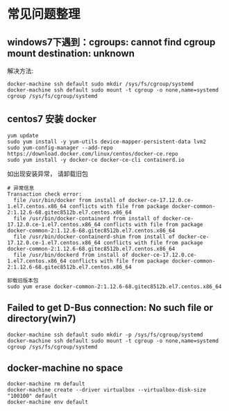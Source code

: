 # 常见问题整理

## windows7下遇到：cgroups: cannot find cgroup mount destination: unknown
解决方法:
```
docker-machine ssh default sudo mkdir /sys/fs/cgroup/systemd
docker-machine ssh default sudo mount -t cgroup -o none,name=systemd cgroup /sys/fs/cgroup/systemd
```

## centos7 安装 docker
```
yum update
sudo yum install -y yum-utils device-mapper-persistent-data lvm2
sudo yum-config-manager --add-repo https://download.docker.com/linux/centos/docker-ce.repo
sudo yum install -y docker-ce docker-ce-cli containerd.io
```
如出现安装异常， 请卸载旧包
```
# 异常信息
Transaction check error:
  file /usr/bin/docker from install of docker-ce-17.12.0.ce-1.el7.centos.x86_64 conflicts with file from package docker-common-2:1.12.6-68.gitec8512b.el7.centos.x86_64
  file /usr/bin/docker-containerd from install of docker-ce-17.12.0.ce-1.el7.centos.x86_64 conflicts with file from package docker-common-2:1.12.6-68.gitec8512b.el7.centos.x86_64
  file /usr/bin/docker-containerd-shim from install of docker-ce-17.12.0.ce-1.el7.centos.x86_64 conflicts with file from package docker-common-2:1.12.6-68.gitec8512b.el7.centos.x86_64
  file /usr/bin/dockerd from install of docker-ce-17.12.0.ce-1.el7.centos.x86_64 conflicts with file from package docker-common-2:1.12.6-68.gitec8512b.el7.centos.x86_64
```

```
卸载旧版本包
sudo yum erase docker-common-2:1.12.6-68.gitec8512b.el7.centos.x86_64
```

## Failed to get D-Bus connection: No such file or directory(win7)
```
docker-machine ssh default sudo mkdir -p /sys/fs/cgroup/systemd
docker-machine ssh default sudo mount -t cgroup -o none,name=systemd cgroup /sys/fs/cgroup/systemd
```

## docker-machine no space
```
docker-machine rm default
docker-machine create --driver virtualbox --virtualbox-disk-size "100100" default
docker-machine env default
```